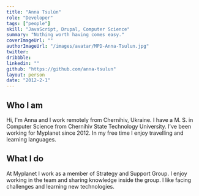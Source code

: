 ```yaml
---
title: "Anna Tsulún"
role: "Developer"
tags: ["people"]
skill: "JavaScript, Drupal, Computer Science"
summary: "Nothing worth having comes easy."
coverImageUrl: ""
authorImageUrl: "/images/avatar/MPD-Anna-Tsulun.jpg"
twitter: 
dribbble: 
linkedin: ""
github: "https://github.com/anna-tsulun"
layout: person
date: "2012-2-1"
---
```


## Who I am

Hi, I'm Anna and I work remotely from Chernihiv, Ukraine. I have a M. S. in Computer Science from Chernihiv State Technology University. I've been working for Myplanet since 2012. In my free time I enjoy travelling and learning languages.

## What I do

At Myplanet I work as a member of Strategy and Support Group. I enjoy working in the team and sharing knowledge inside the group. I like facing challenges and learning new technologies.

